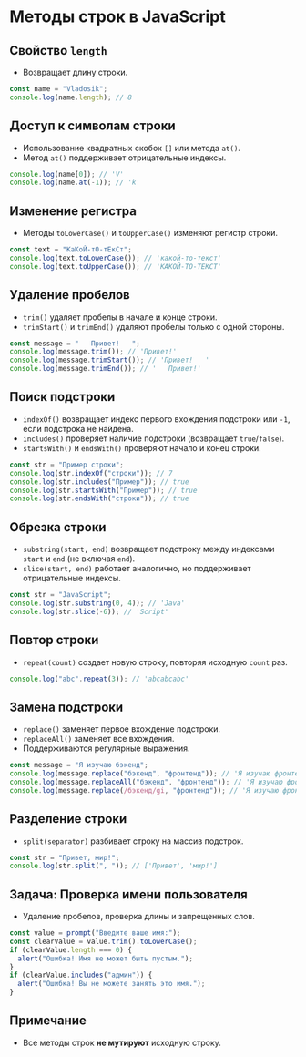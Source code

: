 # Методы строк в JavaScript

## Свойство `length`

- Возвращает длину строки.

```javascript
const name = "Vladosik";
console.log(name.length); // 8
```

## Доступ к символам строки

- Использование квадратных скобок `[]` или метода `at()`.
- Метод `at()` поддерживает отрицательные индексы.

```javascript
console.log(name[0]); // 'V'
console.log(name.at(-1)); // 'k'
```

## Изменение регистра

- Методы `toLowerCase()` и `toUpperCase()` изменяют регистр строки.

```javascript
const text = "КаКоЙ-тО-тЕкСт";
console.log(text.toLowerCase()); // 'какой-то-текст'
console.log(text.toUpperCase()); // 'КАКОЙ-ТО-ТЕКСТ'
```

## Удаление пробелов

- `trim()` удаляет пробелы в начале и конце строки.
- `trimStart()` и `trimEnd()` удаляют пробелы только с одной стороны.

```javascript
const message = "   Привет!   ";
console.log(message.trim()); // 'Привет!'
console.log(message.trimStart()); // 'Привет!   '
console.log(message.trimEnd()); // '   Привет!'
```

## Поиск подстроки

- `indexOf()` возвращает индекс первого вхождения подстроки или `-1`, если подстрока не найдена.
- `includes()` проверяет наличие подстроки (возвращает `true`/`false`).
- `startsWith()` и `endsWith()` проверяют начало и конец строки.

```javascript
const str = "Пример строки";
console.log(str.indexOf("строки")); // 7
console.log(str.includes("Пример")); // true
console.log(str.startsWith("Пример")); // true
console.log(str.endsWith("строки")); // true
```

## Обрезка строки

- `substring(start, end)` возвращает подстроку между индексами `start` и `end` (не включая `end`).
- `slice(start, end)` работает аналогично, но поддерживает отрицательные индексы.

```javascript
const str = "JavaScript";
console.log(str.substring(0, 4)); // 'Java'
console.log(str.slice(-6)); // 'Script'
```

## Повтор строки

- `repeat(count)` создает новую строку, повторяя исходную `count` раз.

```javascript
console.log("abc".repeat(3)); // 'abcabcabc'
```

## Замена подстроки

- `replace()` заменяет первое вхождение подстроки.
- `replaceAll()` заменяет все вхождения.
- Поддерживаются регулярные выражения.

```javascript
const message = "Я изучаю бэкенд";
console.log(message.replace("бэкенд", "фронтенд")); // 'Я изучаю фронтенд'
console.log(message.replaceAll("бэкенд", "фронтенд")); // 'Я изучаю фронтенд'
console.log(message.replace(/бэкенд/gi, "фронтенд")); // 'Я изучаю фронтенд'
```

## Разделение строки

- `split(separator)` разбивает строку на массив подстрок.

```javascript
const str = "Привет, мир!";
console.log(str.split(", ")); // ['Привет', 'мир!']
```

## Задача: Проверка имени пользователя

- Удаление пробелов, проверка длины и запрещенных слов.

```javascript
const value = prompt("Введите ваше имя:");
const clearValue = value.trim().toLowerCase();
if (clearValue.length === 0) {
  alert("Ошибка! Имя не может быть пустым.");
}
if (clearValue.includes("админ")) {
  alert("Ошибка! Вы не можете занять это имя.");
}
```

## Примечание

- Все методы строк **не мутируют** исходную строку.
